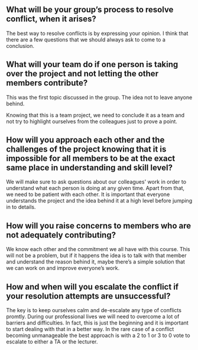 
## **What will be your group’s process to resolve conflict, when it arises?**

The best way to resolve conflicts is by expressing your opinion. I think that there are a few questions that we should always ask to come to a conclusion.
## **What will your team do if one person is taking over the project and not letting the other members contribute?**

This was the first topic discussed in the group. The idea not to leave anyone behind.

Knowing that this is a team project, we need to conclude it as a team and not try to highlight ourselves from the colleagues just to prove a point.
## **How will you approach each other and the challenges of the project knowing that it is impossible for all members to be at the exact same place in understanding and skill level?**

We will make sure to ask questions about our colleagues' work in order to understand what each person is doing at any given time. Apart from that, we need to be patient with each other. It is important that everyone understands the project and the idea behind it at a high level before jumping in to details.

## **How will you raise concerns to members who are not adequately contributing?**

We know each other and the commitment we all have with this course. This will not be a problem, but if it happens the idea is to talk with that member and understand the reason behind it, maybe there’s a simple solution that we can work on and improve everyone’s work.
## **How and when will you escalate the conflict if your resolution attempts are unsuccessful?**

The key is to keep ourselves calm and de-escalate any type of conflicts promtly. During our professional lives we will need to overcome a lot of barriers and difficulties. In fact, this is just the beginning and it is important to start dealing with that in a better way. In the rare case of a conflict becoming unmanageable the best approach is with a 2 to 1 or 3 to 0 vote to escalate to either a TA or the lecturer.
